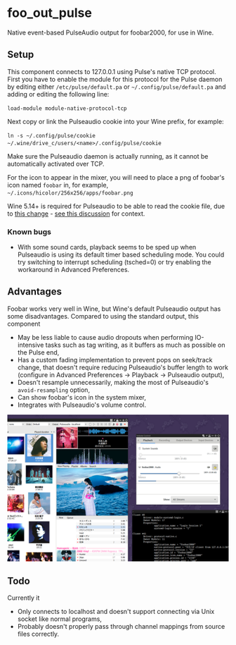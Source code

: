 # foo_out_pulse
Native event-based PulseAudio output for foobar2000, for use in Wine.

## Setup
This component connects to 127.0.0.1 using Pulse's native TCP protocol.
First you have to enable the module for this protocol for the Pulse daemon by editing either
`/etc/pulse/default.pa` or `~/.config/pulse/default.pa` and adding or editing the following line:

`load-module module-native-protocol-tcp`

Next copy or link the Pulseaudio cookie into your Wine prefix, for example:

`ln -s ~/.config/pulse/cookie ~/.wine/drive_c/users/<name>/.config/pulse/cookie`

Make sure the Pulseaudio daemon is actually running, as it cannot be automatically activated over TCP.

For the icon to appear in the mixer, you will need to place a png of foobar's icon named `foobar` in, for example, `~/.icons/hicolor/256x256/apps/foobar.png`

Wine 5.14+ is required for Pulseaudio to be able to read the cookie file, due to <a href="https://source.winehq.org/git/wine.git/commitdiff/587732acb7834a52a2af5bb45e59899ab8ec3f5d">this change</a> - <a href="https://hydrogenaud.io/index.php?topic=119763.msg988559#msg988559">see this discussion</a> for context.

### Known bugs
- With some sound cards, playback seems to be sped up when Pulseaudio is using its default timer based scheduling mode. You could try switching to interrupt scheduling (tsched=0) or try enabling the workaround in Advanced Preferences.

## Advantages
Foobar works very well in Wine, but Wine's default Pulseaudio output has some disadvantages. Compared to using the standard output, this component
- May be less liable to cause audio dropouts when performing IO-intensive tasks such as tag writing, as it buffers as much as possible on the Pulse end,
- Has a custom fading implementation to prevent pops on seek/track change, that doesn't require reducing Pulseaudio's buffer length to work (configure in Advanced Preferences -> Playback -> Pulseaudio output),
- Doesn't resample unnecessarily, making the most of Pulseaudio's `avoid-resampling` option,
- Can show foobar's icon in the system mixer,
- Integrates with Pulseaudio's volume control.

<img src="screenshot.png" width="660">

## Todo
Currently it
- Only connects to localhost and doesn't support connecting via Unix socket like normal programs,
- Probably doesn't properly pass through channel mappings from source files correctly.
